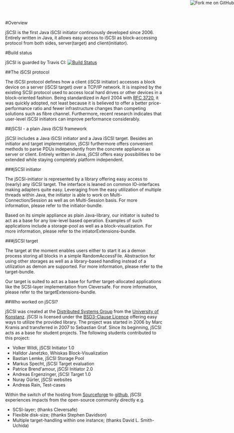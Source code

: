 <a href="https://github.com/disy/jSCSI"><img style="position: absolute; top: 0; right: 0; border: 0;" src="https://s3.amazonaws.com/github/ribbons/forkme_right_green_007200.png" alt="Fork me on GitHub"/></a>

#Overview

jSCSI is the first Java iSCSI initiator continuously developed since 2006. Entirely written in Java, it allows easy access to iSCSI as block-accessing protocol from both sides, server(target) and client(initiator).

#Build status

jSCSI is guarded by Travis CI: [![Build Status](https://secure.travis-ci.org/disy/jSCSI.png)](http://travis-ci.org/disy/jSCSI)

##The iSCSI protocol

The iSCSI protocol defines how a client (iSCSI initiator) accesses a block device on a server (iSCSI target) over a TCP/IP network. It is inspired by the existing SCSI protocol used to access local hard drives or other devices in a block-oriented fashion. 
Being standardized in April 2004 with [RFC 3720](http://www.ietf.org/rfc/rfc3720.txt), it was quickly	adopted, not least because it is believed to offer a better price-performance ratio and fewer infrastructure changes than competing solutions such as fibre channel. 
Furthermore, recent research indicates that user-level iSCSI initiators can improve performance considerably.

##jSCSI - a plain Java iSCSI framework

jSCSI includes a Java iSCSI initiator and a Java iSCSI target. Besides an initiator and target implementation, jSCSI furthermore offers convenient methods to parse PDUs independently from the concrete appliance as server or client. Entirely written in Java, jSCSI offers easy possibilities to be extended while staying completely platform independent.

###jSCSI initiator

The jSCSI-initiator is represented by a library offering easy access to (nearly) any iSCSI target. The interface is leaned on common IO-interfaces making adapters quite easy. Leveraging from the easy utilization of multiple threads within Java, the initiator is able to work on Multi-Connection/Session as well as on Multi-Session basis. For more information, please refer to the initiator-bundle.

Based on its simple appliance as plain Java-library, our initiator is suited to act as a base for any low-level based operation. Examples of such applications include a storage-pool as well as a block-visualization. For more information, please refer to the intiatorExtensions-bundle.

###jSCSI target

The target at the moment enables users either to start it as a demon process storing all blocks in a simple RandomAccessFile. Abstraction for using other storages as well as a library-based handling instead of a utilization as demon are supported. For more information, please refer to the target-bundle.

Our target is suited to act as a base for further target-allocated applications like the SCSI-layer implementation from Cleversafe. For more information, please refer to the targetExtensions-bundle.

##Who worked on jSCSI?

jSCSI was created at the [Distributed Systems Group](http://www.disy.uni-konstanz.de/) from the [University of Konstanz](http://www.uni-konstanz.de/). jSCSI is licensed under the [BSD3-Clause Licence](http://www.opensource.org/licenses/BSD-3-Clause) offering easy ways to utilize the provided library. 
The project was started in 2006 by Marc Kramis and transferred in 2007 to Sebastian Graf. Since its beginning, jSCSI acts as a base for student projects. The following students contributed to this project:

* Volker Wildi, jSCSI Initiator 1.0
* Halldor Janetzko, Whiskas Block-Visualization
* Bastian Lemke, jSCSI Storage Pool
* Markus Specht, jSCSI Target evaluation
* Patrice Brend'amour, jSCSI Initiator 2.0
* Andreas Ergenzinger, jSCSI Target 1.0
* Nuray Gürler, jSCSI websites
* Andreas Rain, Test-cases

Within the switch of the hosting from [Sourceforge](http://sourceforge.net/projects/jscsi/) to [github](https://github.com/disy), jSCSI experiences impacts from the open-source community directly e.g.

* SCSI-layer; (thanks Cleversafe)
* Flexible disk-size; (thanks Stephen Davidson)
* Multiple target-handling within one instance; (thanks David L. Smith-Uchida) 
